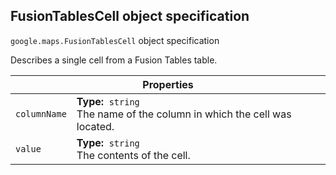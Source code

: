 <h2 id="FusionTablesCell"> FusionTablesCell object specification </h2><p>
<code><span itemprop="path">google.maps</span>.<span itemprop="name">FusionTablesCell</span></code>
object specification
</p><p>Describes a single cell from a Fusion Tables table.</p><div class="devsite-table-wrapper"><table class="properties responsive" summary="record FusionTablesCell - Properties">
<thead>
<tr><th colspan="2">Properties</th>
</tr></thead>
<tbody>
<tr>
<td><code><span>columnName</span></code></td>
<td><div><strong>Type:</strong>&nbsp; <code>string</code></div>
<div class="desc">The name of the column in which the cell was located.</div></td>
</tr>
<tr>
<td><code><span>value</span></code></td>
<td><div><strong>Type:</strong>&nbsp; <code>string</code></div>
<div class="desc">The contents of the cell.</div></td>
</tr>
</tbody>
</table></div>